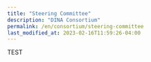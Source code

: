 ```yaml
---
title: "Steering Committee"
description: "DINA Consortium"
permalink: /en/consortium/steering-committee
last_modified_at: 2023-02-16T11:59:26-04:00
---
```


TEST
